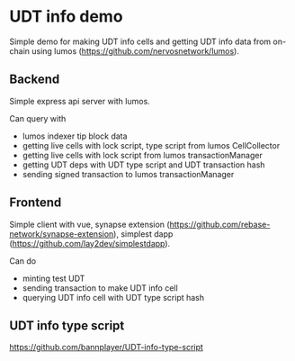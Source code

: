 # UDT info demo

Simple demo for making UDT info cells and getting UDT info data from on-chain using lumos (https://github.com/nervosnetwork/lumos).

## Backend
Simple express api server with lumos. 

Can query with
- lumos indexer tip block data
- getting live cells with lock script, type script from lumos CellCollector
- getting live cells with lock script from lumos transactionManager
- getting UDT deps with UDT type script and UDT transaction hash
- sending signed transaction to lumos transactionManager

## Frontend
Simple client with vue, synapse extension (https://github.com/rebase-network/synapse-extension), simplest dapp (https://github.com/lay2dev/simplestdapp).

Can do
- minting test UDT 
- sending transaction to make UDT info cell
- querying UDT info cell with UDT type script hash

## UDT info type script
https://github.com/bannplayer/UDT-info-type-script
